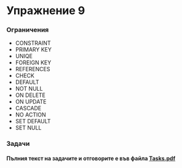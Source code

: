 # Упражнение 9

### Ограничения
- CONSTRAINT
- PRIMARY KEY
- UNIQE
- FOREIGN KEY
- REFERENCES
- CHECK
- DEFAULT
- NOT NULL
- ON DELETE
- ON UPDATE
- CASCADE
- NO ACTION
- SET DEFAULT
- SET NULL

### Задачи

#### Пълния текст на задачите и отговорите е във файла [Tasks.pdf](<./Tasks.pdf>)